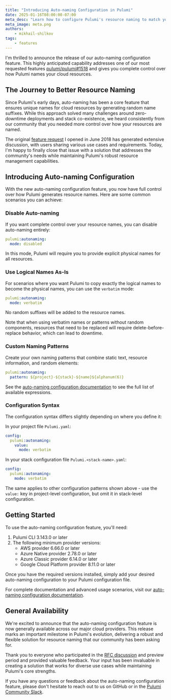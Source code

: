 ```yaml
---
title: "Introducing Auto-naming Configuration in Pulumi"
date: 2025-01-16T08:00:00-07:00
meta_desc: "Learn how to configure Pulumi's resource naming to match your organization's naming conventions and requirements across all cloud providers."
meta_image: meta.png
authors:
    - mikhail-shilkov
tags:
    - features
---
```


I'm thrilled to announce the release of our auto-naming configuration feature. This highly anticipated capability addresses one of our most requested features [pulumi/pulumi#1518](https://github.com/pulumi/pulumi/issues/1518) and gives you complete control over how Pulumi names your cloud resources.

<!--more-->

## The Journey to Better Resource Naming

Since Pulumi's early days, auto-naming has been a core feature that ensures unique names for cloud resources by generating random name suffixes. While this approach solved many challenges around zero-downtime deployments and stack co-existence, we heard consistently from our community that you needed more control over how your resources are named.

The original [feature request](https://github.com/pulumi/pulumi/issues/1518) I opened in June 2018 has generated extensive discussion, with users sharing various use cases and requirements. Today, I'm happy to finally close that issue with a solution that addresses the community's needs while maintaining Pulumi's robust resource management capabilities.

## Introducing Auto-naming Configuration

With the new auto-naming configuration feature, you now have full control over how Pulumi generates resource names. Here are some common scenarios you can achieve:

### Disable Auto-naming

If you want complete control over your resource names, you can disable auto-naming entirely:

```yaml
pulumi:autonaming:
  mode: disabled
```

In this mode, Pulumi will require you to provide explicit physical names for all resources.

### Use Logical Names As-Is

For scenarios where you want Pulumi to copy exactly the logical names to become the physical names, you can use the `verbatim` mode:

```yaml
pulumi:autonaming:
  mode: verbatim
```

No random suffixes will be added to the resource names.

Note that when using verbatim names or patterns without random components, resources that need to be replaced will require delete-before-replace behavior, which can lead to downtime.

### Custom Naming Patterns

Create your own naming patterns that combine static text, resource information, and random elements:

```yaml
pulumi:autonaming:
  pattern: ${project}-${stack}-${name}${alphanum(6)}
```

See the [auto-naming configuration documentation](/docs/concepts/resources/names/#autonaming-configuration) to see the full list of available expressions.

### Configuration Syntax

The configuration syntax differs slightly depending on where you define it:

In your project file `Pulumi.yaml`:

```yaml
config:
  pulumi:autonaming:
    value:
      mode: verbatim
```

In your stack configuration file `Pulumi.<stack-name>.yaml`:

```yaml
config:
  pulumi:autonaming:
    mode: verbatim
```

The same applies to other configuration patterns shown above - use the `value:` key in project-level configuration, but omit it in stack-level configuration.

## Getting Started

To use the auto-naming configuration feature, you'll need:

1. Pulumi CLI 3.143.0 or later
2. The following minimum provider versions:
   - AWS provider 6.66.0 or later
   - Azure Native provider 2.78.0 or later
   - Azure Classic provider 6.14.0 or later
   - Google Cloud Platform provider 8.11.0 or later

Once you have the required versions installed, simply add your desired auto-naming configuration to your Pulumi configuration file.

For complete documentation and advanced usage scenarios, visit our [auto-naming configuration documentation](/docs/intro/concepts/resources/names/#auto-naming-configuration).

## General Availability

We're excited to announce that the auto-naming configuration feature is now generally available across our major cloud providers. This release marks an important milestone in Pulumi's evolution, delivering a robust and flexible solution for resource naming that our community has been asking for.

Thank you to everyone who participated in the [RFC discussion](https://github.com/pulumi/pulumi/discussions/17592) and preview period and provided valuable feedback. Your input has been invaluable in creating a solution that works for diverse use cases while maintaining Pulumi's core strengths.

If you have any questions or feedback about the auto-naming configuration feature, please don't hesitate to reach out to us on GitHub or in the [Pulumi Community Slack](https://slack.pulumi.com).
